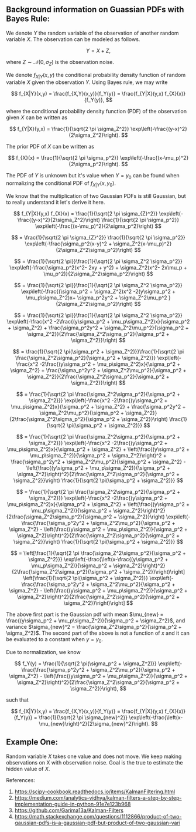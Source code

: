 
## Background information on Guassian PDFs with Bayes Rule:

We denote $Y$ the random variable of the observation of another random variable $X$. The observation can be modeled as follows.

$$
Y = X + Z,
$$

where $Z \sim \mathcal{N}(0, \sigma_{Z})$ is the observation noise. 

We denote $f_{X|Y}(x,y)$ the conditional probability density function of random variable $X$ given the observation $Y$. Using Bayes rule, we may write

$$
f_{X|Y}(x,y) = \frac{f_{X,Y}(x,y)}{f_Y(y)} = \frac{f_{Y|X}(y,x) f_{X}(x)}{f_Y(y)},
$$

where the conditional probability density function (PDF) of the observation given $X$ can be written as

$$
f_{Y|X}(y,x) = \frac{1}{\sqrt{2 \pi \sigma_Z^2}} \exp\left(-\frac{(y-x)^2}{2\sigma_Z^2}\right).
$$

The prior PDF of $X$ can be written as

$$
f_{X}(x) = \frac{1}{\sqrt{2 \pi \sigma_p^2}} \exp\left(-\frac{(x-\mu_p)^2}{2\sigma_p^2}\right).
$$

The PDF of $Y$ is unknown but it's value when $Y=y_0$ can be found when normalizing the conditional PDF of $f_{X|Y}(x,y_0)$.

We know that the multiplication of two Gaussian PDFs is still Gaussian, but to really understand it let's derive it here.

$$
f_{Y|X}(y,x) f_{X}(x)
= \frac{1}{\sqrt{2 \pi \sigma_{Z}^2}} \exp\left(-\frac{(y-x)^2}{2\sigma_Z^2}\right) \frac{1}{\sqrt{2 \pi \sigma_p^2}} \exp\left(-\frac{(x-\mu_p)^2}{2\sigma_p^2}\right)
$$

$$
= \frac{1}{\sqrt{2 \pi \sigma_{Z}^2}} \frac{1}{\sqrt{2 \pi \sigma_p^2}} \exp\left(-\frac{\sigma_p^2(x-y)^2 + \sigma_Z^2(x-\mu_p)^2}{2\sigma_Z^2\sigma_p^2}\right)
$$

$$
= \frac{1}{\sqrt{2 \pi}}\frac{1}{\sqrt{2 \pi \sigma_Z^2 \sigma_p^2}} \exp\left(-\frac{\sigma_p^2(x^2- 2xy + y^2) + \sigma_Z^2(x^2- 2x\mu_p + \mu_p^2)}{2\sigma_Z^2\sigma_p^2}\right)
$$


$$
= \frac{1}{\sqrt{2 \pi}}\frac{1}{\sqrt{2 \pi \sigma_Z^2 \sigma_p^2}} \exp\left(-\frac{(\sigma_p^2 + \sigma_Z^2)x^2 -2(y\sigma_p^2 + \mu_p\sigma_Z^2)x+ \sigma_p^2y^2 + \sigma_Z^2\mu_p^2 }{2\sigma_Z^2\sigma_p^2}\right)
$$

$$
= \frac{1}{\sqrt{2 \pi}}\frac{1}{\sqrt{2 \pi \sigma_Z^2 \sigma_p^2}} \exp\left(-\frac{x^2 -2\frac{(y\sigma_p^2 + \mu_p\sigma_Z^2)x}{\sigma_p^2 + \sigma_Z^2} + \frac{\sigma_p^2y^2 + \sigma_Z^2\mu_p^2}{\sigma_p^2 + \sigma_Z^2}}{2\frac{\sigma_Z^2\sigma_p^2}{\sigma_p^2 + \sigma_Z^2}}\right)
$$

$$
= \frac{1}{\sqrt{2 \pi(\sigma_p^2 + \sigma_Z^2)}}\frac{1}{\sqrt{2 \pi \frac{\sigma_Z^2\sigma_p^2}{\sigma_p^2 + \sigma_Z^2}}} \exp\left(-\frac{x^2 -2\frac{(y\sigma_p^2 + \mu_p\sigma_Z^2)x}{\sigma_p^2 + \sigma_Z^2} + \frac{\sigma_p^2y^2 + \sigma_Z^2\mu_p^2}{\sigma_p^2 + \sigma_Z^2}}{2\frac{\sigma_Z^2\sigma_p^2}{\sigma_p^2 + \sigma_Z^2}}\right)
$$

$$
= \frac{1}{\sqrt{2 \pi \frac{\sigma_Z^2\sigma_p^2}{\sigma_p^2 + \sigma_Z^2}}} \exp\left(-\frac{x^2 -2\frac{(y\sigma_p^2 + \mu_p\sigma_Z^2)x}{\sigma_p^2 + \sigma_Z^2} + \frac{\sigma_p^2y^2 + \sigma_Z^2\mu_p^2}{\sigma_p^2 + \sigma_Z^2}}{2\frac{\sigma_Z^2\sigma_p^2}{\sigma_p^2 + \sigma_Z^2}}\right) \frac{1}{\sqrt{2 \pi(\sigma_p^2 + \sigma_Z^2)}}
$$

$$
= \frac{1}{\sqrt{2 \pi \frac{\sigma_Z^2\sigma_p^2}{\sigma_p^2 + \sigma_Z^2}}} \exp\left(-\frac{x^2 -2\frac{(y\sigma_p^2 + \mu_p\sigma_Z^2)x}{\sigma_p^2 + \sigma_Z^2} + \left(\frac{(y\sigma_p^2 + \mu_p\sigma_Z^2)}{\sigma_p^2 + \sigma_Z^2}\right)^2 + \frac{\sigma_p^2y^2 + \sigma_Z^2\mu_p^2}{\sigma_p^2 + \sigma_Z^2} - \left(\frac{(y\sigma_p^2 + \mu_p\sigma_Z^2)}{\sigma_p^2 + \sigma_Z^2}\right)^2}{2\frac{\sigma_Z^2\sigma_p^2}{\sigma_p^2 + \sigma_Z^2}}\right) \frac{1}{\sqrt{2 \pi(\sigma_p^2 + \sigma_Z^2)}}
$$

$$
= \frac{1}{\sqrt{2 \pi \frac{\sigma_Z^2\sigma_p^2}{\sigma_p^2 + \sigma_Z^2}}} \exp\left(-\frac{x^2 -2\frac{(y\sigma_p^2 + \mu_p\sigma_Z^2)x}{\sigma_p^2 + \sigma_Z^2} + \left(\frac{(y\sigma_p^2 + \mu_p\sigma_Z^2)}{\sigma_p^2 + \sigma_Z^2}\right)^2}{2\frac{\sigma_Z^2\sigma_p^2}{\sigma_p^2 + \sigma_Z^2}}\right) \exp\left(-\frac{\frac{\sigma_p^2y^2 + \sigma_Z^2\mu_p^2}{\sigma_p^2 + \sigma_Z^2} - \left(\frac{(y\sigma_p^2 + \mu_p\sigma_Z^2)}{\sigma_p^2 + \sigma_Z^2}\right)^2}{2\frac{\sigma_Z^2\sigma_p^2}{\sigma_p^2 + \sigma_Z^2}}\right) \frac{1}{\sqrt{2 \pi(\sigma_p^2 + \sigma_Z^2)}}
$$

$$
= \left[\frac{1}{\sqrt{2 \pi \frac{\sigma_Z^2\sigma_p^2}{\sigma_p^2 + \sigma_Z^2}}} \exp\left(-\frac{\left(x-\frac{(y\sigma_p^2 + \mu_p\sigma_Z^2)}{\sigma_p^2 + \sigma_Z^2}\right)^2}{2\frac{\sigma_Z^2\sigma_p^2}{\sigma_p^2 + \sigma_Z^2}}\right)\right] \left[\frac{1}{\sqrt{2 \pi(\sigma_p^2 + \sigma_Z^2)}} \exp\left(-\frac{\frac{\sigma_p^2y^2 + \sigma_Z^2\mu_p^2}{\sigma_p^2 + \sigma_Z^2} - \left(\frac{(y\sigma_p^2 + \mu_p\sigma_Z^2)}{\sigma_p^2 + \sigma_Z^2}\right)^2}{2\frac{\sigma_Z^2\sigma_p^2}{\sigma_p^2 + \sigma_Z^2}}\right)\right]
$$

The above first part is the Gaussian pdf with mean $\mu_{new} = \frac{(y\sigma_p^2 + \mu_p\sigma_Z^2)}{\sigma_p^2 + \sigma_Z^2}$, and variance $\sigma_{new}^2 = \frac{\sigma_Z^2\sigma_p^2}{\sigma_p^2 + \sigma_Z^2}$. The second part of the above is not a function of $x$ and it can be evaluated to a constant when $y=y_0$. 

Due to normalization, we know

$$
f_Y(y) = \frac{1}{\sqrt{2 \pi(\sigma_p^2 + \sigma_Z^2)}} \exp\left(-\frac{\frac{\sigma_p^2y^2 + \sigma_Z^2\mu_p^2}{\sigma_p^2 + \sigma_Z^2} - \left(\frac{(y\sigma_p^2 + \mu_p\sigma_Z^2)}{\sigma_p^2 + \sigma_Z^2}\right)^2}{2\frac{\sigma_Z^2\sigma_p^2}{\sigma_p^2 + \sigma_Z^2}}\right),
$$

such that

$$
f_{X|Y}(x,y) = \frac{f_{X,Y}(x,y)}{f_Y(y)} = \frac{f_{Y|X}(y,x) f_{X}(x)}{f_Y(y)} = \frac{1}{\sqrt{2 \pi \sigma_{new}^2}} \exp\left(-\frac{\left(x-\mu_{new}\right)^2}{2\sigma_{new}^2}\right).
$$

<!-- TODO As a result, we know the update rule for the posterior PDF of X is  -->


## Example One:

Random variable $X$ takes one value and does not move. We keep making observations on X with observation noise. Goal is the true to estimate the hidden value of $X$.

References:
1. https://scipy-cookbook.readthedocs.io/items/KalmanFiltering.html
2. https://medium.com/analytics-vidhya/kalman-filters-a-step-by-step-implementation-guide-in-python-91e7e123b968
3. https://github.com/Garima13a/Kalman-Filters
4. https://math.stackexchange.com/questions/1112866/product-of-two-gaussian-pdfs-is-a-gaussian-pdf-but-product-of-two-gaussian-vari
